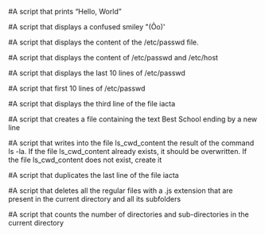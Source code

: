 #A script that prints “Hello, World”

#A script that displays a confused smiley "(Ôo)'

#A script that displays the content of the /etc/passwd file.

#A script that displays the content of /etc/passwd and /etc/host

#A script that displays the last 10 lines of /etc/passwd

#A script that first 10 lines of /etc/passwd

#A script that displays the third line of the file iacta

#A script that creates a file containing the text Best School ending by a new line

#A script that writes into the file ls_cwd_content the result of the command ls -la. If the file ls_cwd_content already exists, it should be overwritten. If the file ls_cwd_content does not exist, create it

#A script that duplicates the last line of the file iacta

#A script that deletes all the regular files with a .js extension that are present in the current directory and all its subfolders

#A script that counts the number of directories and sub-directories in the current directory
